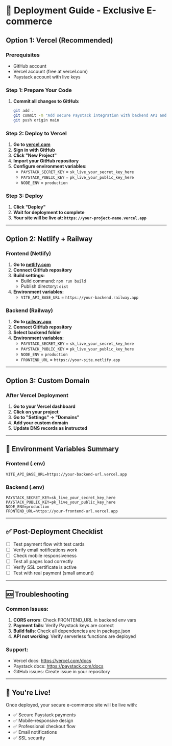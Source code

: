 # 🚀 Deployment Guide - Exclusive E-commerce

## Option 1: Vercel (Recommended)

### Prerequisites
- GitHub account
- Vercel account (free at vercel.com)
- Paystack account with live keys

### Step 1: Prepare Your Code
1. **Commit all changes to GitHub:**
   ```bash
   git add .
   git commit -m "Add secure Paystack integration with backend API and Vercel deployment setup"
   git push origin main
   ```

### Step 2: Deploy to Vercel
1. **Go to [vercel.com](https://vercel.com)**
2. **Sign in with GitHub**
3. **Click "New Project"**
4. **Import your GitHub repository**
5. **Configure environment variables:**
   - `PAYSTACK_SECRET_KEY` = `sk_live_your_secret_key_here`
   - `PAYSTACK_PUBLIC_KEY` = `pk_live_your_public_key_here`
   - `NODE_ENV` = `production`

### Step 3: Deploy
1. **Click "Deploy"**
2. **Wait for deployment to complete**
3. **Your site will be live at: `https://your-project-name.vercel.app`**

---

## Option 2: Netlify + Railway

### Frontend (Netlify)
1. **Go to [netlify.com](https://netlify.com)**
2. **Connect GitHub repository**
3. **Build settings:**
   - Build command: `npm run build`
   - Publish directory: `dist`
4. **Environment variables:**
   - `VITE_API_BASE_URL` = `https://your-backend.railway.app`

### Backend (Railway)
1. **Go to [railway.app](https://railway.app)**
2. **Connect GitHub repository**
3. **Select backend folder**
4. **Environment variables:**
   - `PAYSTACK_SECRET_KEY` = `sk_live_your_secret_key_here`
   - `PAYSTACK_PUBLIC_KEY` = `pk_live_your_public_key_here`
   - `NODE_ENV` = `production`
   - `FRONTEND_URL` = `https://your-site.netlify.app`

---

## Option 3: Custom Domain

### After Vercel Deployment
1. **Go to your Vercel dashboard**
2. **Click on your project**
3. **Go to "Settings" → "Domains"**
4. **Add your custom domain**
5. **Update DNS records as instructed**

---

## 🔧 Environment Variables Summary

### Frontend (.env)
```env
VITE_API_BASE_URL=https://your-backend-url.vercel.app
```

### Backend (.env)
```env
PAYSTACK_SECRET_KEY=sk_live_your_secret_key_here
PAYSTACK_PUBLIC_KEY=pk_live_your_public_key_here
NODE_ENV=production
FRONTEND_URL=https://your-frontend-url.vercel.app
```

---

## ✅ Post-Deployment Checklist

- [ ] Test payment flow with test cards
- [ ] Verify email notifications work
- [ ] Check mobile responsiveness
- [ ] Test all pages load correctly
- [ ] Verify SSL certificate is active
- [ ] Test with real payment (small amount)

---

## 🆘 Troubleshooting

### Common Issues:
1. **CORS errors**: Check FRONTEND_URL in backend env vars
2. **Payment fails**: Verify Paystack keys are correct
3. **Build fails**: Check all dependencies are in package.json
4. **API not working**: Verify serverless functions are deployed

### Support:
- Vercel docs: https://vercel.com/docs
- Paystack docs: https://paystack.com/docs
- GitHub issues: Create issue in your repository

---

## 🎉 You're Live!

Once deployed, your secure e-commerce site will be live with:
- ✅ Secure Paystack payments
- ✅ Mobile-responsive design
- ✅ Professional checkout flow
- ✅ Email notifications
- ✅ SSL security
